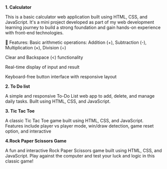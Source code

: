 **1. Calculator**  

This is a basic calculator web application built using HTML, CSS, and JavaScript. It's a mini project developed as part of my web development learning journey to build a strong foundation and gain hands-on experience with front-end technologies.

🚀 Features:
Basic arithmetic operations: Addition (+), Subtraction (-), Multiplication (×), Division (÷)

Clear  and Backspace (<) functionality

Real-time display of input and result

Keyboard-free button interface with responsive layout


**2. To Do list**
   
A simple and responsive To-Do List web app to add, delete, and manage daily tasks. Built using HTML, CSS, and JavaScript.

   

**3. Tic Tac Toe**
   
   A classic Tic Tac Toe game built using HTML, CSS, and JavaScript. Features include player vs player mode, win/draw detection, game reset option, and interactive


**4.Rock Paper Scissors Game**  

A fun and interactive Rock Paper Scissors game built using HTML, CSS, and JavaScript. Play against the computer and test your luck and logic in this classic game!

